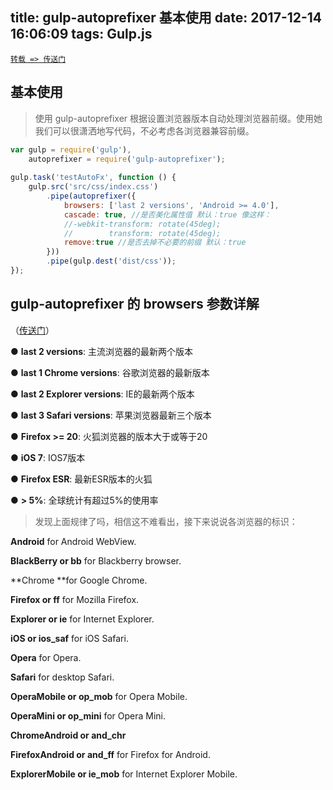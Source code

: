 title: gulp-autoprefixer 基本使用
date: 2017-12-14 16:06:09
tags: Gulp.js
---


[`转载 => 传送门`](http://www.ydcss.com/archives/94)
## 基本使用
>使用 gulp-autoprefixer 根据设置浏览器版本自动处理浏览器前缀。使用她我们可以很潇洒地写代码，不必考虑各浏览器兼容前缀。

```javascript
var gulp = require('gulp'),
    autoprefixer = require('gulp-autoprefixer');
 
gulp.task('testAutoFx', function () {
    gulp.src('src/css/index.css')
        .pipe(autoprefixer({
            browsers: ['last 2 versions', 'Android >= 4.0'],
            cascade: true, //是否美化属性值 默认：true 像这样：
            //-webkit-transform: rotate(45deg);
            //        transform: rotate(45deg);
            remove:true //是否去掉不必要的前缀 默认：true 
        }))
        .pipe(gulp.dest('dist/css'));
});
```

## gulp-autoprefixer 的 **browsers** 参数详解 
（[传送门](https://github.com/ai/browserslist#queries)）

● **last 2 versions**: 主流浏览器的最新两个版本

● **last 1 Chrome versions**: 谷歌浏览器的最新版本

● **last 2 Explorer versions**: IE的最新两个版本

● **last 3 Safari versions**: 苹果浏览器最新三个版本

● **Firefox >= 20**: 火狐浏览器的版本大于或等于20

● **iOS 7**: IOS7版本

● **Firefox ESR**: 最新ESR版本的火狐

● **> 5%**: 全球统计有超过5%的使用率

>发现上面规律了吗，相信这不难看出，接下来说说各浏览器的标识：

**Android** for Android WebView.

**BlackBerry or bb** for Blackberry browser.

**Chrome **for Google Chrome.

**Firefox or ff** for Mozilla Firefox.

**Explorer or ie** for Internet Explorer.

**iOS or ios_saf** for iOS Safari.

**Opera** for Opera.

**Safari** for desktop Safari.

**OperaMobile or op_mob** for Opera Mobile.

**OperaMini or op_mini** for Opera Mini.

**ChromeAndroid or and_chr**

**FirefoxAndroid or and_ff** for Firefox for Android.

**ExplorerMobile or ie_mob** for Internet Explorer Mobile.
